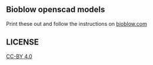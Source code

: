 Bioblow openscad models
-----------------------

Print these out and follow the instructions on [bioblow.com](https://bioblow.com)

LICENSE
-------

[CC-BY 4.0](https://creativecommons.org/licenses/by/4.0/)

